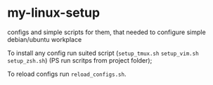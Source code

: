 # my-linux-setup
configs and simple scripts for them, that needed to configure simple debian/ubuntu workplace

To install any config run suited script (`setup_tmux.sh` `setup_vim.sh` `setup_zsh.sh`) (PS run scritps from project folder);

To reload configs run `reload_configs.sh`.

